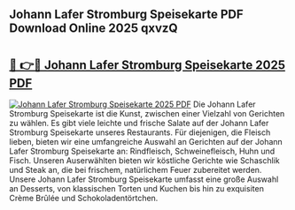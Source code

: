 ## Johann Lafer Stromburg Speisekarte PDF Download Online 2025 qxvzQ

# <h2><a href="http://gc8q795.nevu.top/?p=Johann+Lafer+Stromburg+Speisekarte">🔗 👉🔴 Johann Lafer Stromburg Speisekarte 2025 PDF</a></h2>

[![Johann Lafer Stromburg Speisekarte 2025 PDF](https://i.imgur.com/dBaPXMq.png)](http://gc8q795.nevu.top/?p=Johann+Lafer+Stromburg+Speisekarte)
Die Johann Lafer Stromburg Speisekarte ist die Kunst, zwischen einer Vielzahl von Gerichten zu wählen. Es gibt viele leichte und frische Salate auf der Johann Lafer Stromburg Speisekarte unseres Restaurants. Für diejenigen, die Fleisch lieben, bieten wir eine umfangreiche Auswahl an Gerichten auf der Johann Lafer Stromburg Speisekarte an: Rindfleisch, Schweinefleisch, Huhn und Fisch. Unseren Auserwählten bieten wir köstliche Gerichte wie Schaschlik und Steak an, die bei frischem, natürlichem Feuer zubereitet werden. Unsere Johann Lafer Stromburg Speisekarte umfasst eine große Auswahl an Desserts, von klassischen Torten und Kuchen bis hin zu exquisiten Crème Brûlée und Schokoladentörtchen.
